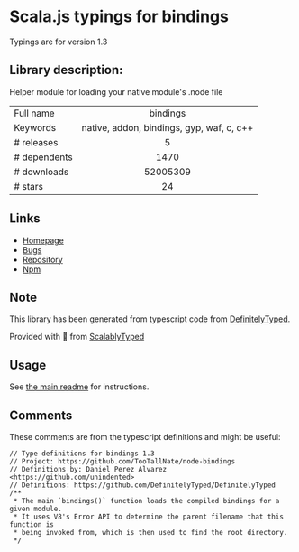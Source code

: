 
# Scala.js typings for bindings

Typings are for version 1.3

## Library description:
Helper module for loading your native module's .node file

|                    |                 |
| ------------------ | :-------------: |
| Full name          | bindings |
| Keywords           | native, addon, bindings, gyp, waf, c, c++ |
| # releases         | 5 |
| # dependents       | 1470 |
| # downloads        | 52005309 |
| # stars            | 24 |

## Links
- [Homepage](https://github.com/TooTallNate/node-bindings)
- [Bugs](https://github.com/TooTallNate/node-bindings/issues)
- [Repository](https://github.com/TooTallNate/node-bindings)
- [Npm](https://www.npmjs.com/package/bindings)
    


## Note
This library has been generated from typescript code from [DefinitelyTyped](https://definitelytyped.org).

Provided with :purple_heart: from [ScalablyTyped](https://github.com/oyvindberg/ScalablyTyped)

## Usage
See [the main readme](../../readme.md) for instructions.

## Comments

These comments are from the typescript definitions and might be useful:
```
// Type definitions for bindings 1.3
// Project: https://github.com/TooTallNate/node-bindings
// Definitions by: Daniel Perez Alvarez <https://github.com/unindented>
// Definitions: https://github.com/DefinitelyTyped/DefinitelyTyped
/**
 * The main `bindings()` function loads the compiled bindings for a given module.
 * It uses V8's Error API to determine the parent filename that this function is
 * being invoked from, which is then used to find the root directory.
 */

```


